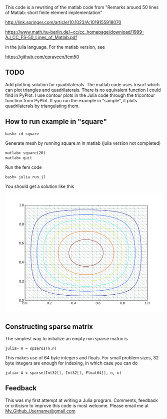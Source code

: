 This code is a rewriting of the matlab code from "Remarks around 50 lines of Matlab: short finite element implementation"

http://link.springer.com/article/10.1023/A:1019155918070

https://www.math.hu-berlin.de/~cc/cc_homepage/download/1999-AJ_CC_FS-50_Lines_of_Matlab.pdf

in the julia language. For the matlab version, see

https://github.com/cpraveen/fem50

## TODO
Add plotting solution for quadrilaterals. The matlab code uses trisurf which can plot triangles and quadrilaterals. There is no equivalent function I could find in PyPlot. I use contour plots in the Julia code through the tricontour function from PyPlot. If you run the example in "sample", it plots quadrilaterals by triangulating them.

## How to run example in "square"
```
bash> cd square
```
Generate mesh by running square.m in matlab (julia version not completed)
```
matlab> square(20)
matlab> quit
```
Run the fem code
```
bash> julia run.jl
```
You should get a solution like this

![square](square.png)

## Constructing sparse matrix
The simplest way to initialize an empty nxn sparse matrix is
```
julia> A = spzeros(n,n)
```
This makes use of 64 byte integers and floats. For small problem sizes, 32 byte integers are enough for indexing, in which case you can do
```
julia> A = sparse(Int32[], Int32[], Float64[], n, n)
```

## Feedback
This was my first attempt at writing a Julia program. Comments, feedback or criticism to improve this code is most welcome. Please email me at My_Github_Username@gmail.com
